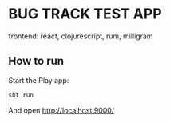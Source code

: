 # BUG TRACK TEST APP



frontend: react, clojurescript, rum, milligram


## How to run

Start the Play app:

```bash
sbt run
```

And open [http://localhost:9000/](http://localhost:9000/)




